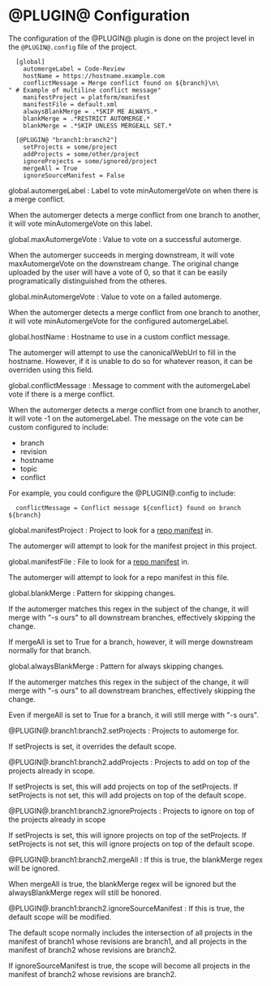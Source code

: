 @PLUGIN@ Configuration
======================

The configuration of the @PLUGIN@ plugin is done on the project level in
the `@PLUGIN@.config` file of the project.

```
  [global]
    automergeLabel = Code-Review
    hostName = https://hostname.example.com
    conflictMessage = Merge conflict found on ${branch}\n\
" # Example of multiline conflict message"
    manifestProject = platform/manifest
    manifestFile = default.xml
    alwaysBlankMerge = .*SKIP ME ALWAYS.*
    blankMerge = .*RESTRICT AUTOMERGE.*
    blankMerge = .*SKIP UNLESS MERGEALL SET.*

  [@PLUGIN@ "branch1:branch2"]
    setProjects = some/project
    addProjects = some/other/project
    ignoreProjects = some/ignored/project
    mergeAll = True
    ignoreSourceManifest = False
```

global.automergeLabel
: Label to vote minAutomergeVote on when there is a merge conflict.

  When the automerger detects a merge conflict from one branch to another, it
  will vote minAutomergeVote on this label.

global.maxAutomergeVote
: Value to vote on a successful automerge.

  When the automerger succeeds in merging downstream, it will vote
  maxAutomergeVote on the downstream change. The original change uploaded by
  the user will have a vote of 0, so that it can be easily programatically
  distinguished from the otheres.

global.minAutomergeVote
: Value to vote on a failed automerge.

  When the automerger detects a merge conflict from one branch to another, it
  will vote minAutomergeVote for the configured automergeLabel.

global.hostName
: Hostname to use in a custom conflict message.

  The automerger will attempt to use the canonicalWebUrl to fill in the
  hostname. However, if it is unable to do so for whatever reason, it can be
  overriden using this field.

global.conflictMessage
: Message to comment with the automergeLabel vote if there is a merge conflict.

  When the automerger detects a merge conflict from one branch to another, it
  will vote -1 on the automergeLabel. The message on the vote can be custom
  configured to include:

  - branch
  - revision
  - hostname
  - topic
  - conflict

  For example, you could configure the @PLUGIN@.config to include:

  ```
    conflictMessage = Conflict message ${conflict} found on branch ${branch}
  ```

global.manifestProject
: Project to look for a [repo manifest][1] in.

  The automerger will attempt to look for the manifest project in this project.

global.manifestFile
: File to look for a [repo manifest][1] in.

  The automerger will attempt to look for a repo manifest in this file.

[1]: https://gerrit.googlesource.com/git-repo/

global.blankMerge
: Pattern for skipping changes.

  If the automerger matches this regex in the subject of the change, it will
  merge with "-s ours" to all downstream branches, effectively skipping the
  change.

  If mergeAll is set to True for a branch, however, it will merge downstream
  normally for that branch.

global.alwaysBlankMerge
: Pattern for always skipping changes.

  If the automerger matches this regex in the subject of the change, it will
  merge with "-s ours" to all downstream branches, effectively skipping the
  change.

  Even if mergeAll is set to True for a branch, it will still merge with
  "-s ours".

@PLUGIN@.branch1:branch2.setProjects
: Projects to automerge for.

  If setProjects is set, it overrides the default scope.

@PLUGIN@.branch1:branch2.addProjects
: Projects to add on top of the projects already in scope.

  If setProjects is set, this will add projects on top of the setProjects.
  If setProjects is not set, this will add projects on top of the default scope.

@PLUGIN@.branch1:branch2.ignoreProjects
: Projects to ignore on top of the projects already in scope

  If setProjects is set, this will ignore projects on top of the setProjects.
  If setProjects is not set, this will ignore projects on top of the default
  scope.

@PLUGIN@.branch1:branch2.mergeAll
: If this is true, the blankMerge regex will be ignored.

  When mergeAll is true, the blankMerge regex will be ignored but the
  alwaysBlankMerge regex will still be honored.

@PLUGIN@.branch1:branch2.ignoreSourceManifest
: If this is true, the default scope will be modified.

  The default scope normally includes the intersection of all projects in the
  manifest of branch1 whose revisions are branch1, and all projects in the
  manifest of branch2 whose revisions are branch2.

  If ignoreSourceManifest is true, the scope will become all projects in the
  manifest of branch2 whose revisions are branch2.